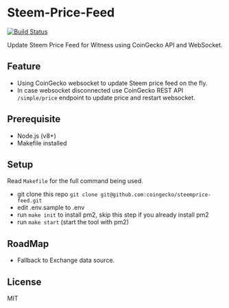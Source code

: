 # Steem-Price-Feed

[![Build Status](https://travis-ci.org/coingecko/steemprice-feed.svg?branch=master)](https://travis-ci.org/coingecko/steemprice-feed)

Update Steem Price Feed for Witness using CoinGecko API and WebSocket.

## Feature

- Using CoinGecko websocket to update Steem price feed on the fly.
- In case websocket disconnected use CoinGecko REST API `/simple/price` endpoint to update price and restart websocket.

## Prerequisite

- Node.js (v8+)
- Makefile installed

## Setup

Read `Makefile` for the full command being used.

- git clone this repo `git clone git@github.com:coingecko/steemprice-feed.git`
- edit .env.sample to .env
- run `make init` to install pm2, skip this step if you already install pm2
- run `make start` (start the tool with pm2)

## RoadMap

- Fallback to Exchange data source.

## License

MIT
